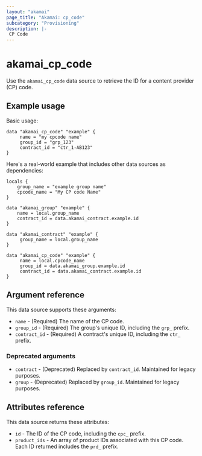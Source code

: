 ```yaml
---
layout: "akamai"
page_title: "Akamai: cp_code"
subcategory: "Provisioning"
description: |-
 CP Code
---
```


# akamai_cp_code


Use the `akamai_cp_code` data source to retrieve the ID for a content provider (CP) code.

## Example usage

Basic usage:

```hcl
data "akamai_cp_code" "example" {
     name = "my cpcode name"
     group_id = "grp_123"
     contract_id = "ctr_1-AB123"
}
```

Here's a real-world example that includes other data sources as dependencies:

```
locals {
    group_name = "example group name"
    cpcode_name = "My CP code Name"
}

data "akamai_group" "example" {
    name = local.group_name
    contract_id = data.akamai_contract.example.id
}

data "akamai_contract" "example" {
     group_name = local.group_name
}

data "akamai_cp_code" "example" {
     name = local.cpcode_name
     group_id = data.akamai_group.example.id
     contract_id = data.akamai_contract.example.id
}
```

## Argument reference

This data source supports these arguments:

* `name` - (Required) The name of the CP code.
* `group_id` - (Required) The group's unique ID, including the `grp_` prefix.
* `contract_id` - (Required) A contract's unique ID, including the `ctr_` prefix. 

### Deprecated arguments
* `contract` - (Deprecated) Replaced by `contract_id`. Maintained for legacy purposes.
* `group` - (Deprecated) Replaced by `group_id`. Maintained for legacy purposes.

## Attributes reference

This data source returns these attributes:

* `id` - The ID of the CP code, including the `cpc_` prefix.
* `product_ids` - An array of product IDs associated with this CP code. Each ID returned includes the `prd_` prefix.
